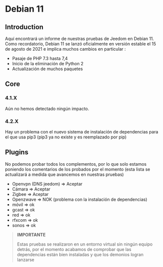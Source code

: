 # Debian 11

## Introduction

Aquí encontrará un informe de nuestras pruebas de Jeedom en Debian 11. Como recordatorio, Debian 11 se lanzó oficialmente en versión estable el 15 de agosto de 2021 e implica muchos cambios en particular : 

- Pasaje de PHP 7.3 hasta 7,4
- Inicio de la eliminación de Python 2
- Actualización de muchos paquetes

## Core

### 4.1.X

Aún no hemos detectado ningún impacto.

### 4.2.X

Hay un problema con el nuevo sistema de instalación de dependencias para el que usa pip3 (pip3 ya no existe y es reemplazado por pip)

## Plugins

No podemos probar todos los complementos, por lo que solo estamos poniendo los comentarios de los probados por el momento (esta lista se actualizará a medida que avancemos en nuestras pruebas)

- Openvpn (DNS jeedom) => Aceptar
- Cámara => Aceptar
- Zigbee => Aceptar
- Openzwave => NOK (problema con la instalación de dependencias)
- móvil => ok
- gcast => ok
- red => ok
- rfxcom => ok
- sonos => ok


>**IMPORTANTE**
>
>Estas pruebas se realizaron en un entorno virtual sin ningún equipo detrás, por el momento acabamos de comprobar que las dependencias están bien instaladas y que los demonios logran lanzarse
